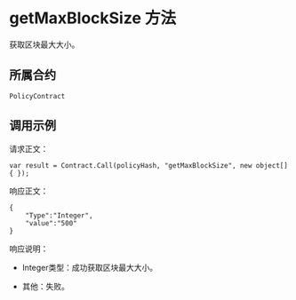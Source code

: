 # getMaxBlockSize 方法

获取区块最大大小。

## 所属合约

	PolicyContract

## 调用示例

请求正文：

```
var result = Contract.Call(policyHash, "getMaxBlockSize", new object[] { });
```

响应正文：

```
{
	"Type":"Integer",
	"value":"500"
}
```

响应说明：

- Integer类型：成功获取区块最大大小。

- 其他：失败。
